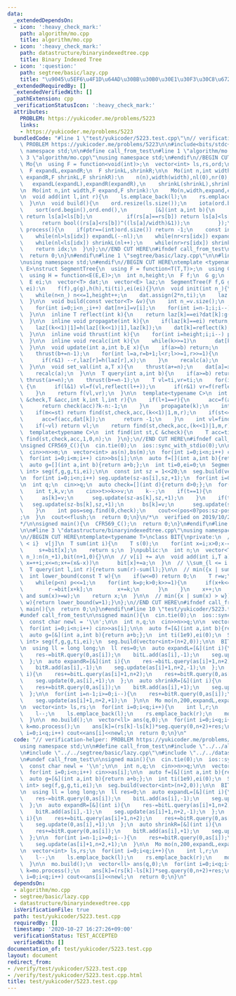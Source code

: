 ```yaml
---
data:
  _extendedDependsOn:
  - icon: ':heavy_check_mark:'
    path: algorithm/mo.cpp
    title: algorithm/mo.cpp
  - icon: ':heavy_check_mark:'
    path: datastructure/binaryindexedtree.cpp
    title: Binary Indexed Tree
  - icon: ':question:'
    path: segtree/basic/lazy.cpp
    title: "\u9045\u5EF6\u4F1D\u64AD\u30BB\u30B0\u30E1\u30F3\u30C8\u6728"
  _extendedRequiredBy: []
  _extendedVerifiedWith: []
  _pathExtension: cpp
  _verificationStatusIcon: ':heavy_check_mark:'
  attributes:
    PROBLEM: https://yukicoder.me/problems/5223
    links:
    - https://yukicoder.me/problems/5223
  bundledCode: "#line 1 \"test/yukicoder/5223.test.cpp\"\n// verification-helper:\
    \ PROBLEM https://yukicoder.me/problems/5223\n\n#include<bits/stdc++.h>\nusing\
    \ namespace std;\n\n#define call_from_test\n#line 1 \"algorithm/mo.cpp\"\n\n#line\
    \ 3 \"algorithm/mo.cpp\"\nusing namespace std;\n#endif\n//BEGIN CUT HERE\nstruct\
    \ Mo{\n  using F = function<void(int)>;\n  vector<int> ls,rs,ord;\n  int n,width,nl,nr,ptr;\n\
    \  F expandL,expandR;\n  F shrinkL,shrinkR;\n\n  Mo(int n,int width,F expandL,F\
    \ expandR,F shrinkL,F shrinkR):\n    n(n),width(width),nl(0),nr(0),ptr(0),\n \
    \   expandL(expandL),expandR(expandR),\n    shrinkL(shrinkL),shrinkR(shrinkR){}\n\
    \n  Mo(int n,int width,F expand,F shrink):\n    Mo(n,width,expand,expand,shrink,shrink){}\n\
    \n  void add(int l,int r){\n    ls.emplace_back(l);\n    rs.emplace_back(r);\n\
    \  }\n\n  void build(){\n    ord.resize(ls.size());\n    iota(ord.begin(),ord.end(),0);\n\
    \    sort(ord.begin(),ord.end(),\n         [&](int a,int b){\n           if(ls[a]/width!=ls[b]/width)\
    \ return ls[a]<ls[b];\n           if(rs[a]==rs[b]) return ls[a]<ls[b];\n     \
    \      return bool((rs[a]<rs[b])^((ls[a]/width)&1));\n         });\n  }\n\n  int\
    \ process(){\n    if(ptr==(int)ord.size()) return -1;\n    const int idx=ord[ptr++];\n\
    \    while(nl>ls[idx]) expandL(--nl);\n    while(nr<rs[idx]) expandR(nr++);\n\
    \    while(nl<ls[idx]) shrinkL(nl++);\n    while(nr>rs[idx]) shrinkR(--nr);\n\
    \    return idx;\n  }\n};\n//END CUT HERE\n#ifndef call_from_test\nsigned main(){\n\
    \  return 0;\n}\n#endif\n#line 1 \"segtree/basic/lazy.cpp\"\n\n#line 3 \"segtree/basic/lazy.cpp\"\
    \nusing namespace std;\n#endif\n//BEGIN CUT HERE\ntemplate <typename T,typename\
    \ E>\nstruct SegmentTree{\n  using F = function<T(T,T)>;\n  using G = function<T(T,E)>;\n\
    \  using H = function<E(E,E)>;\n  int n,height;\n  F f;\n  G g;\n  H h;\n  T ti;\n\
    \  E ei;\n  vector<T> dat;\n  vector<E> laz;\n  SegmentTree(F f,G g,H h,T ti,E\
    \ ei):\n    f(f),g(g),h(h),ti(ti),ei(ei){}\n\n  void init(int n_){\n    n=1;height=0;\n\
    \    while(n<n_) n<<=1,height++;\n    dat.assign(2*n,ti);\n    laz.assign(2*n,ei);\n\
    \  }\n\n  void build(const vector<T> &v){\n    int n_=v.size();\n    init(n_);\n\
    \    for(int i=0;i<n_;i++) dat[n+i]=v[i];\n    for(int i=n-1;i;i--)\n      dat[i]=f(dat[(i<<1)|0],dat[(i<<1)|1]);\n\
    \  }\n\n  inline T reflect(int k){\n    return laz[k]==ei?dat[k]:g(dat[k],laz[k]);\n\
    \  }\n\n  inline void propagate(int k){\n    if(laz[k]==ei) return;\n    laz[(k<<1)|0]=h(laz[(k<<1)|0],laz[k]);\n\
    \    laz[(k<<1)|1]=h(laz[(k<<1)|1],laz[k]);\n    dat[k]=reflect(k);\n    laz[k]=ei;\n\
    \  }\n\n  inline void thrust(int k){\n    for(int i=height;i;i--) propagate(k>>i);\n\
    \  }\n\n  inline void recalc(int k){\n    while(k>>=1)\n      dat[k]=f(reflect((k<<1)|0),reflect((k<<1)|1));\n\
    \  }\n\n  void update(int a,int b,E x){\n    if(a>=b) return;\n    thrust(a+=n);\n\
    \    thrust(b+=n-1);\n    for(int l=a,r=b+1;l<r;l>>=1,r>>=1){\n      if(l&1) laz[l]=h(laz[l],x),l++;\n\
    \      if(r&1) --r,laz[r]=h(laz[r],x);\n    }\n    recalc(a);\n    recalc(b);\n\
    \  }\n\n  void set_val(int a,T x){\n    thrust(a+=n);\n    dat[a]=x;laz[a]=ei;\n\
    \    recalc(a);\n  }\n\n  T query(int a,int b){\n    if(a>=b) return ti;\n   \
    \ thrust(a+=n);\n    thrust(b+=n-1);\n    T vl=ti,vr=ti;\n    for(int l=a,r=b+1;l<r;l>>=1,r>>=1)\
    \ {\n      if(l&1) vl=f(vl,reflect(l++));\n      if(r&1) vr=f(reflect(--r),vr);\n\
    \    }\n    return f(vl,vr);\n  }\n\n  template<typename C>\n  int find(int st,C\
    \ &check,T &acc,int k,int l,int r){\n    if(l+1==r){\n      acc=f(acc,reflect(k));\n\
    \      return check(acc)?k-n:-1;\n    }\n    propagate(k);\n    int m=(l+r)>>1;\n\
    \    if(m<=st) return find(st,check,acc,(k<<1)|1,m,r);\n    if(st<=l and !check(f(acc,dat[k]))){\n\
    \      acc=f(acc,dat[k]);\n      return -1;\n    }\n    int vl=find(st,check,acc,(k<<1)|0,l,m);\n\
    \    if(~vl) return vl;\n    return find(st,check,acc,(k<<1)|1,m,r);\n  }\n\n\
    \  template<typename C>\n  int find(int st,C &check){\n    T acc=ti;\n    return\
    \ find(st,check,acc,1,0,n);\n  }\n};\n//END CUT HERE\n#ifndef call_from_test\n\
    \nsigned CFR569_C(){\n  cin.tie(0);\n  ios::sync_with_stdio(0);\n\n  int n,m;\n\
    \  cin>>n>>m;\n  vector<int> as(n),bs(m);\n  for(int i=0;i<n;i++) cin>>as[i];\n\
    \  for(int i=0;i<m;i++) cin>>bs[i];\n\n  auto f=[](int a,int b){return max(a,b);};\n\
    \  auto g=[](int a,int b){return a+b;};\n  int ti=0,ei=0;\n  SegmentTree<int,\
    \ int> seg(f,g,g,ti,ei);\n\n  const int sz = 1<<20;\n  seg.build(vector<int>(sz,0));\n\
    \n  for(int i=0;i<n;i++) seg.update(sz-as[i],sz,+1);\n  for(int i=0;i<m;i++) seg.update(sz-bs[i],sz,-1);\n\
    \n  int q;\n  cin>>q;\n  auto check=[](int d){return d>0;};\n  for(int i=0;i<q;i++){\n\
    \    int t,k,v;\n    cin>>t>>k>>v;\n    k--;\n    if(t==1){\n      seg.update(sz-as[k],sz,-1);\n\
    \      as[k]=v;\n      seg.update(sz-as[k],sz,+1);\n    }\n    if(t==2){\n   \
    \   seg.update(sz-bs[k],sz,+1);\n      bs[k]=v;\n      seg.update(sz-bs[k],sz,-1);\n\
    \    }\n    int pos=seg.find(0,check);\n    cout<<(pos<0?pos:sz-pos)<<\"\\n\"\
    ;\n  }\n  cout<<flush;\n  return 0;\n}\n/*\n  verified on 2019/10/28\n  https://codeforces.com/contest/1179/problem/C\n\
    */\n\nsigned main(){\n  CFR569_C();\n  return 0;\n}\n#endif\n#line 1 \"datastructure/binaryindexedtree.cpp\"\
    \n\n#line 3 \"datastructure/binaryindexedtree.cpp\"\nusing namespace std;\n#endif\n\
    \n//BEGIN CUT HERE\ntemplate<typename T>\nclass BIT{\nprivate:\n  // \\sum_{j\
    \ < i}  v[j]\n  T sum(int i){\n    T s(0);\n    for(int x=i;x>0;x-=(x&-x))\n \
    \     s+=bit[x];\n    return s;\n  }\npublic:\n  int n;\n  vector<T> bit;\n  BIT(int\
    \ n_):n(n_+1),bit(n+1,0){}\n\n  // v[i] += a\n  void add(int i,T a){\n    for(int\
    \ x=++i;x<=n;x+=(x&-x))\n      bit[x]+=a;\n  }\n  // \\sum_{l <= i < r} v[i]\n\
    \  T query(int l,int r){return sum(r)-sum(l);}\n\n  // min({x | sum(x) >= w})\n\
    \  int lower_bound(const T w){\n    if(w<=0) return 0;\n    T r=w;\n    int x=0,p=1;\n\
    \    while(p<n) p<<=1;\n    for(int k=p;k>0;k>>=1){\n      if(x+k<=n and bit[x+k]<r){\n\
    \        r-=bit[x+k];\n        x+=k;\n      }\n    }\n    x++;\n    assert(sum(x-1)<w\
    \ and sum(x)>=w);\n    return x;\n  }\n\n  // min({x | sum(x) > w})\n  int upper_bound(T\
    \ w){return lower_bound(w+1);}\n};\n//END CUT HERE\n#ifndef call_from_test\nsigned\
    \ main(){\n  return 0;\n}\n#endif\n#line 10 \"test/yukicoder/5223.test.cpp\"\n\
    #undef call_from_test\n\nsigned main(){\n  cin.tie(0);\n  ios::sync_with_stdio(0);\n\
    \  const char newl = '\\n';\n\n  int n,q;\n  cin>>n>>q;\n\n  vector<int> as(n);\n\
    \  for(int i=0;i<n;i++) cin>>as[i];\n\n  auto f=[&](int a,int b){return min(a,b);};\n\
    \  auto g=[&](int a,int b){return a+b;};\n  int ti(1e9),ei(0);\n  SegmentTree<int,\
    \ int> seg(f,g,g,ti,ei);\n  seg.build(vector<int>(n+2,0));\n\n  BIT<int> bitL(n+2),bitR(n+2);\n\
    \n  using ll = long long;\n  ll res=0;\n  auto expandL=[&](int i){\n    res-=bitL.query(as[i]+1,n+2);\n\
    \    res-=bitR.query(0,as[i]);\n    bitL.add(as[i],-1);\n    seg.update(0,as[i],-1);\n\
    \  };\n  auto expandR=[&](int i){\n    res-=bitL.query(as[i]+1,n+2);\n    res-=bitR.query(0,as[i]);\n\
    \    bitR.add(as[i],-1);\n    seg.update(as[i]+1,n+2,-1);\n  };\n  auto shrinkL=[&](int\
    \ i){\n    res+=bitL.query(as[i]+1,n+2);\n    res+=bitR.query(0,as[i]);\n    bitL.add(as[i],+1);\n\
    \    seg.update(0,as[i],+1);\n  };\n  auto shrinkR=[&](int i){\n    res+=bitL.query(as[i]+1,n+2);\n\
    \    res+=bitR.query(0,as[i]);\n    bitR.add(as[i],+1);\n    seg.update(as[i]+1,n+2,+1);\n\
    \  };\n\n  for(int i=n-1;i>=0;i--){\n    res+=bitR.query(0,as[i]);\n    bitR.add(as[i],+1);\n\
    \    seg.update(as[i]+1,n+2,+1);\n  }\n\n  Mo mo(n,200,expandL,expandR,shrinkL,shrinkR);\n\
    \n  vector<int> ls,rs;\n  for(int i=0;i<q;i++){\n    int l,r;\n    cin>>l>>r;\n\
    \    l--;\n    ls.emplace_back(l);\n    rs.emplace_back(r);\n    mo.add(l,r);\n\
    \  }\n\n  mo.build();\n  vector<ll> ans(q,0);\n  for(int i=0;i<q;i++){\n    int\
    \ k=mo.process();\n    ans[k]=(rs[k]-ls[k])*seg.query(0,n+2)+res;\n  }\n\n  for(int\
    \ i=0;i<q;i++) cout<<ans[i]<<newl;\n  return 0;\n}\n"
  code: "// verification-helper: PROBLEM https://yukicoder.me/problems/5223\n\n#include<bits/stdc++.h>\n\
    using namespace std;\n\n#define call_from_test\n#include \"../../algorithm/mo.cpp\"\
    \n#include \"../../segtree/basic/lazy.cpp\"\n#include \"../../datastructure/binaryindexedtree.cpp\"\
    \n#undef call_from_test\n\nsigned main(){\n  cin.tie(0);\n  ios::sync_with_stdio(0);\n\
    \  const char newl = '\\n';\n\n  int n,q;\n  cin>>n>>q;\n\n  vector<int> as(n);\n\
    \  for(int i=0;i<n;i++) cin>>as[i];\n\n  auto f=[&](int a,int b){return min(a,b);};\n\
    \  auto g=[&](int a,int b){return a+b;};\n  int ti(1e9),ei(0);\n  SegmentTree<int,\
    \ int> seg(f,g,g,ti,ei);\n  seg.build(vector<int>(n+2,0));\n\n  BIT<int> bitL(n+2),bitR(n+2);\n\
    \n  using ll = long long;\n  ll res=0;\n  auto expandL=[&](int i){\n    res-=bitL.query(as[i]+1,n+2);\n\
    \    res-=bitR.query(0,as[i]);\n    bitL.add(as[i],-1);\n    seg.update(0,as[i],-1);\n\
    \  };\n  auto expandR=[&](int i){\n    res-=bitL.query(as[i]+1,n+2);\n    res-=bitR.query(0,as[i]);\n\
    \    bitR.add(as[i],-1);\n    seg.update(as[i]+1,n+2,-1);\n  };\n  auto shrinkL=[&](int\
    \ i){\n    res+=bitL.query(as[i]+1,n+2);\n    res+=bitR.query(0,as[i]);\n    bitL.add(as[i],+1);\n\
    \    seg.update(0,as[i],+1);\n  };\n  auto shrinkR=[&](int i){\n    res+=bitL.query(as[i]+1,n+2);\n\
    \    res+=bitR.query(0,as[i]);\n    bitR.add(as[i],+1);\n    seg.update(as[i]+1,n+2,+1);\n\
    \  };\n\n  for(int i=n-1;i>=0;i--){\n    res+=bitR.query(0,as[i]);\n    bitR.add(as[i],+1);\n\
    \    seg.update(as[i]+1,n+2,+1);\n  }\n\n  Mo mo(n,200,expandL,expandR,shrinkL,shrinkR);\n\
    \n  vector<int> ls,rs;\n  for(int i=0;i<q;i++){\n    int l,r;\n    cin>>l>>r;\n\
    \    l--;\n    ls.emplace_back(l);\n    rs.emplace_back(r);\n    mo.add(l,r);\n\
    \  }\n\n  mo.build();\n  vector<ll> ans(q,0);\n  for(int i=0;i<q;i++){\n    int\
    \ k=mo.process();\n    ans[k]=(rs[k]-ls[k])*seg.query(0,n+2)+res;\n  }\n\n  for(int\
    \ i=0;i<q;i++) cout<<ans[i]<<newl;\n  return 0;\n}\n"
  dependsOn:
  - algorithm/mo.cpp
  - segtree/basic/lazy.cpp
  - datastructure/binaryindexedtree.cpp
  isVerificationFile: true
  path: test/yukicoder/5223.test.cpp
  requiredBy: []
  timestamp: '2020-10-27 16:27:26+09:00'
  verificationStatus: TEST_ACCEPTED
  verifiedWith: []
documentation_of: test/yukicoder/5223.test.cpp
layout: document
redirect_from:
- /verify/test/yukicoder/5223.test.cpp
- /verify/test/yukicoder/5223.test.cpp.html
title: test/yukicoder/5223.test.cpp
---
```

